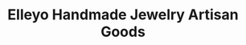 ---
title: "Elleyo Handmade Jewelry Artisan Goods"
url: /jamaica-plain/elleyo-handmade-jewelry-artisan-goods/
shop: jewelry
---